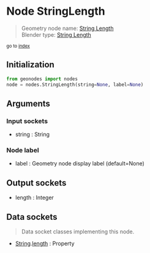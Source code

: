 
# Node StringLength

> Geometry node name: [String Length](https://docs.blender.org/manual/en/latest/modeling/geometry_nodes/material/string_length.html)<br>
  Blender type: [String Length](https://docs.blender.org/api/current/bpy.types.FunctionNodeStringLength.html)
  
<sub>go to [index](/docs/index.md)</sub>

## Initialization

```python
from geonodes import nodes
node = nodes.StringLength(string=None, label=None)
```



## Arguments


### Input sockets

- string : String

### Node label

- label : Geometry node display label (default=None)

## Output sockets

- length : Integer

## Data sockets

> Data socket classes implementing this node.
  
  
- [String](/docs/sockets/String.md).[length](/docs/sockets/String.md#length) : Property
  
